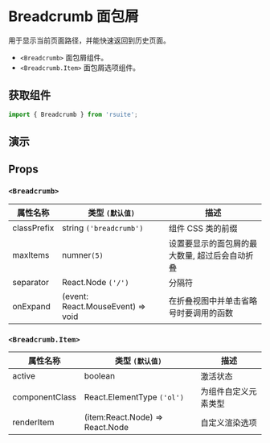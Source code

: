 # Breadcrumb 面包屑

用于显示当前页面路径，并能快速返回到历史页面。

- `<Breadcrumb>` 面包屑组件。
- `<Breadcrumb.Item>` 面包屑选项组件。

## 获取组件

```js
import { Breadcrumb } from 'rsuite';
```

## 演示

<!--{demo}-->

## Props

### `<Breadcrumb>`

| 属性名称    | 类型 `(默认值)`                   | 描述                                           |
| ----------- | --------------------------------- | ---------------------------------------------- |
| classPrefix | string `('breadcrumb')`           | 组件 CSS 类的前缀                              |
| maxItems    | numner`(5)`                       | 设置要显示的面包屑的最大数量, 超过后会自动折叠 |
| separator   | React.Node `('/')`                | 分隔符                                         |
| onExpand    | (event: React.MouseEvent) => void | 在折叠视图中并单击省略号时要调用的函数         |

### `<Breadcrumb.Item>`

| 属性名称       | 类型 `(默认值)`                 | 描述                 |
| -------------- | ------------------------------- | -------------------- |
| active         | boolean                         | 激活状态             |
| componentClass | React.ElementType `('ol')`      | 为组件自定义元素类型 |
| renderItem     | (item:React.Node) => React.Node | 自定义渲染选项       |
